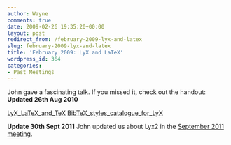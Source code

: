 ```yaml
---
author: Wayne
comments: true
date: 2009-02-26 19:35:20+00:00
layout: post
redirect_from: /february-2009-lyx-and-latex
slug: february-2009-lyx-and-latex
title: 'February 2009: LyX and LaTeX'
wordpress_id: 364
categories:
- Past Meetings
---
```


John gave a fascinating talk. If you missed it, check out the handout:
**Updated 26th Aug 2010**

[LyX_LaTeX_and_TeX](http://bradlug.co.uk/blog/2009/02/26/files/LyX_LaTeX_and_TeX.odp)
[BibTeX_styles_catalogue_for_LyX](https://johnrhudson.me.uk/computing/BibTeX_styles_catalogue_for_LyX.pdf)

**Update 30th Sept 2011**
John updated us about Lyx2 in the [September 2011 meeting](http://bradlug.co.uk/blog/2011/09/30/3rd-birthday-meeting-sept-2011).
